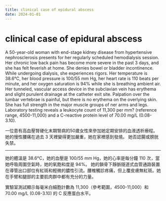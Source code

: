 ```yaml
---
title: clinical case of epidural abscess
date: 2024-01-01
---
```

# clinical case of epidural abscess

A 50-year-old woman with end-stage kidney disease from hypertensive nephrosclerosis presents for her regularly scheduled hemodialysis session. Her chronic low back pain has become more severe in the past 3 days, and she has felt feverish at home. She denies bowel or bladder incontinence.
While undergoing dialysis, she experiences rigors. Her temperature is 38.6°C, her blood pressure is 100/55 mm Hg, her heart rate is 110 beats per minute, and her oxygen saturation is 94% while she is breathing ambient air. Her tunneled, vascular access device in the subclavian vein has erythema and slight purulent drainage at the catheter exit site. Palpation over the lumbar vertebrae is painful, but there is no erythema on the overlying skin. She has full strength in the major muscle groups of ner arms and legs.
Laboratory testing reveals a leukocyte count of 11,300 per mm? (reference range, 4500-11,000) and a C-reactive protein level of 70.00 mg/L (0.08-3.10).


一位患有高血壓腎硬化末期腎病的50歲女性來參加她定期安排的血液透析療程。
她的慢性腰痛在過去 3 天裡變得更加嚴重，她在家裡感到發燒。
她否認腸或膀胱失禁。 

---

她的體溫是 38.6°C，她的血壓是 100/55 mm Hg，她的心率是每分鐘 110 次，當她呼吸周圍空氣時，她的氧飽和度是 94%。
她的鎖骨下靜脈隧道式血管通路裝置在導管出口部位有紅斑和輕微的膿性引流。腰椎觸診疼痛，但上覆皮膚無紅斑。她在手臂和腿部的主要肌肉群中都有充分的力量。

實驗室測試顯示每毫米白細胞計數為 11,300（參考範圍，4500-11,000）和 70.00 mg/L (0.08-3.10) 的 C 反應蛋白水平。
